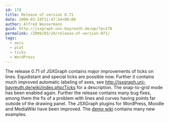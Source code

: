 ```yaml
---
id: 178
title: Release of version 0.71
date: 2009-03-24T11:47:54+00:00
author: Alfred Wassermann
guid: http://jsxgraph.uni-bayreuth.de/wp/?p=178
permalink: /2009/03/24/release-of-version-071/
tags:
  - axis
  - plot
  - ticks
  - WordPress
---
```

The release 0.71 of JSXGraph contains major improvements of ticks on lines. Equidistant and special ticks are possible now. Further it contains much improved automatic labeling of axes, see <http://jsxgraph.uni-bayreuth.de/wiki/index.php/Ticks> for a description. The snap-to-grid mode has been enabled again. Further the release contains many bug fixes, among them the fix of a problem with lines and curves having points far outside of the drawing panel. The JSXGraph plugins for WordPress, Moodle and MediaWiki have been improved. The [demo wiki](http://jsxgraph.uni-bayreuth.de/wiki/index.php/Category:Examples) contains many new examples.
